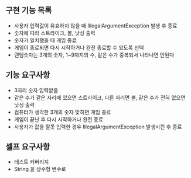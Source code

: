 구현 기능 목록
-----------

* 사용자 입력값이 유효하지 않을 때 IllegalArgumentException 발생 후 종료
* 숫자에 따라 스트라이크, 볼, 낫싱 출력
* 숫자가 일치했을 때 게임 종료
* 게임이 종료되면 다시 시작하거나 완전 종료할 수 있도록 선택
* 랜덤숫자는 3개의 숫자, 1~9까지의 수, 같은 수가 중복되서 나타나면 안된다

기능 요구사항
----------

* 3자리 숫자 입력받음
* 같은 수가 같은 자리에 있으면 스트라이크, 다른 자리면 볼, 같은 수가 전혀 없으면 낫싱 출력
* 컴퓨터가 생각한 3개의 숫자 맞히면 게임 종료
* 게임이 끝난 후 다시 시작하거나 완전 종료
* 사용자가 값을 잘못 입력한 경우 IllegalArgumentException 발생시킨 후 종료

셀프 요구사항
----------

* 테스트 커버리지
* String 을 상수형 변수로
